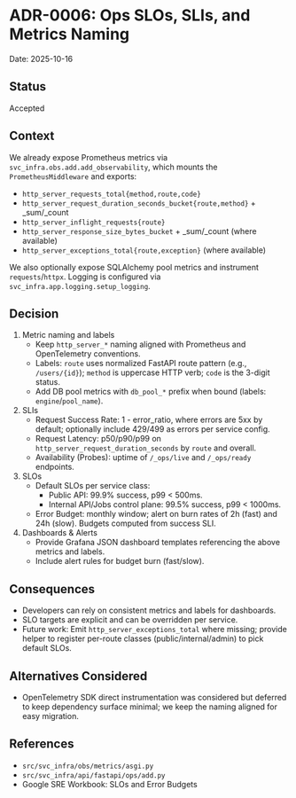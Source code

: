 # ADR-0006: Ops SLOs, SLIs, and Metrics Naming

Date: 2025-10-16

## Status
Accepted

## Context
We already expose Prometheus metrics via `svc_infra.obs.add.add_observability`, which mounts the `PrometheusMiddleware` and exports:
- `http_server_requests_total{method,route,code}`
- `http_server_request_duration_seconds_bucket{route,method}` + _sum/_count
- `http_server_inflight_requests{route}`
- `http_server_response_size_bytes_bucket` + _sum/_count (where available)
- `http_server_exceptions_total{route,exception}` (where available)

We also optionally expose SQLAlchemy pool metrics and instrument `requests`/`httpx`. Logging is configured via `svc_infra.app.logging.setup_logging`.

## Decision
1. Metric naming and labels
   - Keep `http_server_*` naming aligned with Prometheus and OpenTelemetry conventions.
   - Labels: `route` uses normalized FastAPI route pattern (e.g., `/users/{id}`); `method` is uppercase HTTP verb; `code` is the 3-digit status.
   - Add DB pool metrics with `db_pool_*` prefix when bound (labels: `engine`/`pool_name`).
2. SLIs
   - Request Success Rate: 1 - error_ratio, where errors are 5xx by default; optionally include 429/499 as errors per service config.
   - Request Latency: p50/p90/p99 on `http_server_request_duration_seconds` by `route` and overall.
   - Availability (Probes): uptime of `/_ops/live` and `/_ops/ready` endpoints.
3. SLOs
   - Default SLOs per service class:
     - Public API: 99.9% success, p99 < 500ms.
     - Internal API/Jobs control plane: 99.5% success, p99 < 1000ms.
   - Error Budget: monthly window; alert on burn rates of 2h (fast) and 24h (slow). Budgets computed from success SLI.
4. Dashboards & Alerts
   - Provide Grafana JSON dashboard templates referencing the above metrics and labels.
   - Include alert rules for budget burn (fast/slow).

## Consequences
- Developers can rely on consistent metrics and labels for dashboards.
- SLO targets are explicit and can be overridden per service.
- Future work: Emit `http_server_exceptions_total` where missing; provide helper to register per-route classes (public/internal/admin) to pick default SLOs.

## Alternatives Considered
- OpenTelemetry SDK direct instrumentation was considered but deferred to keep dependency surface minimal; we keep the naming aligned for easy migration.

## References
- `src/svc_infra/obs/metrics/asgi.py`
- `src/svc_infra/api/fastapi/ops/add.py`
- Google SRE Workbook: SLOs and Error Budgets
